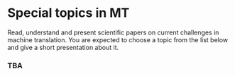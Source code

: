 # Special topics in MT

Read, understand and present scientific papers on current challenges in machine
translation. You are expected to choose a topic from the list below and
give a short presentation about it.  


### TBA  






